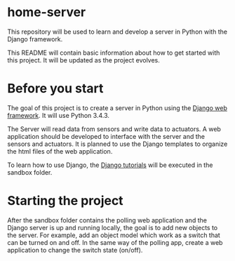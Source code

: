 # home-server
This repository will be used to learn and develop a server in Python with the Django framework.

This README will contain basic information about how to get started with this project. It will be updated as the project evolves.

# Before you start 
The goal of this project is to create a server in Python using the [Django web framework](https://www.djangoproject.com/). It will use Python 3.4.3. 

The Server will read data from sensors and write data to actuators. A web application should be developed to interface with the server and the sensors and actuators. It is planned to use the Django templates to organize the html files of the web application.

To learn how to use Django, the [Django tutorials](https://docs.djangoproject.com/en/1.11/intro/) will be executed in the sandbox folder.

# Starting the project 
After the sandbox folder contains the polling web application and the Django server is up and running locally, the goal is to add new objects to the server. For example, add an object model which work as a switch that can be turned on and off. In the same way of the polling app, create a web application to change the switch state (on/off).
